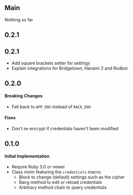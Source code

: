 ## Main

Nothing so far

## 0.2.1

## 0.2.1

* Add square brackets setter for settings
* Explain integrations for Bridgetown, Hanami 2 and Rodbot

## 0.2.0

#### Breaking Changes

* Fall back to `APP_ENV` instead of `RACK_ENV`

#### Fixes

* Don't re-encrypt if credentials haven't been modified

## 0.1.0

#### Initial Implementation

* Require Ruby 3.0 or newer
* Class mixin featuring the `credentials` macro:
  * Block to change (default) settings such as the cipher
  * Bang method to edit or reload credentials
  * Arbitrary method chain to query credentials
